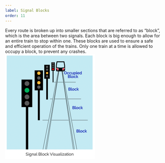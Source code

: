 ```yaml
---
label: Signal Blocks
order: 11
---
```

Every route is broken up into smaller sections that
are referred to as “block”, which is the area between
two signals.
Each block is big enough to allow for an entire train
to stop within one.
These blocks are used to ensure a safe and efficient
operation of the trains.
Only one train at a time is allowed to occupy a block,
to prevent any crashes.
![](/static/11.png)